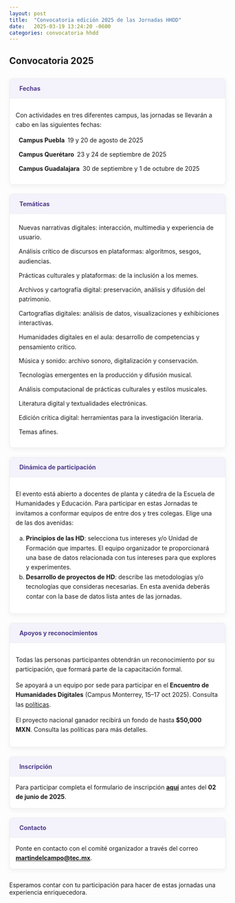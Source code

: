 ```yaml
---
layout: post
title:  "Convocatoria edición 2025 de las Jornadas HHDD"
date:   2025-03-19 13:24:20 -0600
categories: convocatoria hhdd
---
```

<link href="https://cdn.jsdelivr.net/npm/bootstrap-icons@1.11.1/font/bootstrap-icons.css" rel="stylesheet">

<style>
.icon-text {
  display: inline-flex;
  align-items: center;
  gap: 6px;
}

.icon-list {
  list-style: none;
  padding-left: 0;
}
.icon-list li {
  margin-bottom: 0.75em; /* ajusta según tu gusto: 0.5em, 1em, etc. */
}
</style>


<style>
  .section-cards {
    display: grid;
    grid-template-columns: repeat(auto-fill, minmax(280px, 1fr));
    gap: 1.5em;
    margin: 2em 0;
  }
  .card {
    background: #fff;
    border: 1px solid #eee;
    border-radius: 8px;
    box-shadow: 0 4px 12px rgba(0,0,0,0.05);
    overflow: hidden;
    display: flex;
    flex-direction: column;
  }
  .card-header {
    padding: 1em;
    background: #f4f2fa;
    color: #4e3b8c;
    font-weight: 700;
    display: flex;
    align-items: center;
    gap: 0.6em;
    border-bottom: 1px solid #eee;
  }
  .card-body {
    padding: 1em;
    flex: 1;
    line-height: 1.6;
  }
  .card-body ul {
    list-style: none;
    padding: 0;
    margin: 0.5em 0 0;
  }
  .card-body ul li {
    margin-bottom: 0.75em;
    display: flex;
    align-items: flex-start;
    gap: 0.5em;
  }
</style>

## Convocatoria 2025

<div class="section-cards">
  <!-- Fechas -->
  <div class="card">
    <div class="card-header">
      <i class="fas fa-calendar-alt"></i> Fechas
    </div>
    <div class="card-body">
      <p>Con actividades en tres diferentes campus, las jornadas se llevarán a cabo en las siguientes fechas:</p>
      <ul>
        <li><i class="fas fa-calendar-alt"></i> <strong>Campus Puebla</strong> 19 y 20 de agosto de 2025</li>
        <li><i class="fas fa-calendar-alt"></i> <strong>Campus Querétaro</strong> 23 y 24 de septiembre de 2025</li>
        <li><i class="fas fa-calendar-alt"></i> <strong>Campus Guadalajara</strong> 30 de septiembre y 1 de octubre de 2025</li>
      </ul>
    </div>
  </div>

  <!-- Temáticas -->
  <div class="card">
    <div class="card-header">
      <i class="fas fa-list"></i> Temáticas
    </div>
    <div class="card-body">
      <ul>
        <li><i class="bi bi-journal-text"></i> Nuevas narrativas digitales: interacción, multimedia y experiencia de usuario.</li>
        <li><i class="bi bi-journal-bookmark"></i> Análisis crítico de discursos en plataformas: algoritmos, sesgos, audiencias.</li>
        <li><i class="bi bi-journal"></i> Prácticas culturales y plataformas: de la inclusión a los memes.</li>
        <li><i class="bi bi-journal-text"></i> Archivos y cartografía digital: preservación, análisis y difusión del patrimonio.</li>
        <li><i class="bi bi-journal-bookmark"></i> Cartografías digitales: análisis de datos, visualizaciones y exhibiciones interactivas.</li>
        <li><i class="bi bi-journal"></i> Humanidades digitales en el aula: desarrollo de competencias y pensamiento crítico.</li>
        <li><i class="bi bi-journal-text"></i> Música y sonido: archivo sonoro, digitalización y conservación.</li>
        <li><i class="bi bi-journal-bookmark"></i> Tecnologías emergentes en la producción y difusión musical.</li>
        <li><i class="bi bi-journal"></i> Análisis computacional de prácticas culturales y estilos musicales.</li>
        <li><i class="bi bi-journal-text"></i> Literatura digital y textualidades electrónicas.</li>
        <li><i class="bi bi-journal-bookmark"></i> Edición crítica digital: herramientas para la investigación literaria.</li>
        <li><i class="bi bi-journal"></i> Temas afines.</li>
      </ul>
    </div>
  </div>

  <!-- Dinámica de participación -->
  <div class="card">
    <div class="card-header">
      <i class="fas fa-project-diagram"></i> Dinámica de participación
    </div>
    <div class="card-body">
      <p>
         El evento está abierto a docentes de planta y cátedra de la Escuela de Humanidades y Educación. Para participar en estas Jornadas te invitamos a conformar equipos de entre dos y tres colegas. Elige una de las dos avenidas:
      </p>
      <ol type="a" class="espaciado">
        <li><strong>Principios de las HD</strong>: selecciona tus intereses y/o Unidad de Formación que impartes. El equipo organizador te proporcionará una base de datos relacionada con tus intereses para que explores y experimentes.</li>
        <li><strong>Desarrollo de proyectos de HD</strong>: describe las metodologías y/o tecnologías que consideras necesarias. En esta avenida deberás contar con la base de datos lista antes de las jornadas.</li>
      </ol>
    </div>
  </div>

  <!-- Apoyos y reconocimientos -->
  <div class="card">
    <div class="card-header">
      <i class="fas fa-award"></i> Apoyos y reconocimientos
    </div>
    <div class="card-body">
      <p>
        Todas las personas participantes obtendrán un reconocimiento por su participación, que formará parte de la capacitación formal.
      </p>
      <p>
        Se apoyará a un equipo por sede para participar en el <strong>Encuentro de Humanidades Digitales</strong> (Campus Monterrey, 15–17 oct 2025). Consulta las <a href="/_posts/2025-03-18-politicas-hhdd/">políticas</a>.
      </p>
      <p>
        El proyecto nacional ganador recibirá un fondo de hasta <strong>$50,000 MXN</strong>. Consulta las políticas para más detalles.
      </p>
    </div>
  </div>

  <!-- Inscripción -->
  <div class="card">
    <div class="card-header">
      <i class="fas fa-clipboard-check"></i> Inscripción
    </div>
    <div class="card-body">
      Para participar completa el formulario de inscripción  
      <a href="https://forms.office.com/r/S0W9nwiryj?origin=lprLink"><strong>aquí</strong></a>  
      antes del <strong>02 de junio de 2025</strong>.
    </div>
  </div>

  <!-- Contacto -->
  <div class="card">
    <div class="card-header">
      <i class="fas fa-envelope"></i> Contacto
    </div>
    <div class="card-body">
      Ponte en contacto con el comité organizador a través del correo  
      <a href="mailto:martindelcampo@tec.mx"><strong>martindelcampo@tec.mx</strong></a>.
    </div>
  </div>
</div>

Esperamos contar con tu participación para hacer de estas jornadas una experiencia enriquecedora. 
